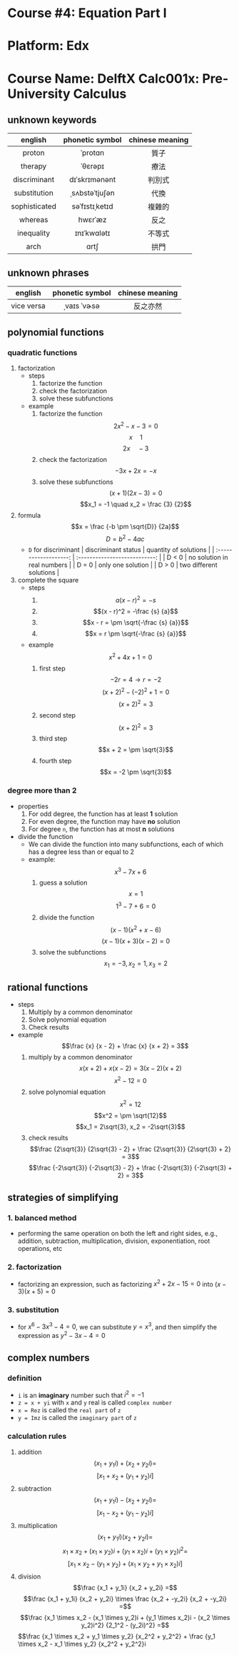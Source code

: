 # Course #4: Equation Part I

# Platform: Edx

# Course Name: DelftX Calc001x: Pre-University Calculus

## unknown keywords

| english       | phonetic symbol | chinese meaning |
| :-----------: | :-------------: | :-------------: |
| proton        | ˈprotɑn         | 質子             |
| therapy       | ˈθɛrǝpɪ         | 療法            |
| discriminant  | dɪˈskrɪmənənt   | 判別式          |
| substitution  | ˌsʌbstǝˈtjuʃǝn  | 代換            |
| sophisticated | sǝˈfɪstɪˌkеtɪd  | 複雜的          |
| whereas       | hwɛrˈæz         | 反之            |
| inequality    | ɪnɪˈkwɑlǝtɪ     | 不等式          |
| arch          | ɑrtʃ            | 拱門            |

## unknown phrases

| english       | phonetic symbol   | chinese meaning   |
| :-----------: | :---------------: | :---------------: |
| vice versa    | ˌvaɪs ˈvɚsə       | 反之亦然          |

## polynomial functions

### quadratic functions
1. factorization
    * steps
        1. factorize the function
        2. check the factorization
        3. solve these subfunctions
    * example
        1. factorize the function
            $$2x^2 - x - 3 = 0$$
            $$x \quad 1$$
            $$2x \quad -3$$
        2. check the factorization
            $$-3x + 2x = -x$$
        3. solve these subfunctions
            $$(x + 1)(2x - 3) = 0$$
            $$x_1 = -1 \quad x_2 = \frac {3} {2}$$
2. formula
    $$x = \frac {-b \pm \sqrt{D}} {2a}$$
    $$D = b^2 - 4ac$$
    * `D` for discriminant
| discriminant status   | quantity of solutions         |
| :-------------------: | :---------------------------: |
| D < 0                 | no solution in real numbers   |
| D = 0                 | only one solution             |
| D > 0                 | two different solutions       |
3. complete the square
    * steps
        1. $$a(x - r)^2 = -s$$
        2. $$(x - r)^2 = -\frac {s} {a}$$
        3. $$x - r = \pm \sqrt{-\frac {s} {a}}$$
        4. $$x = r \pm \sqrt{-\frac {s} {a}}$$
    * example
        $$x^2 + 4x + 1 = 0$$
        1. first step
            $$-2r = 4 \rightarrow r = -2$$
            $$(x + 2)^2 - (-2)^2 + 1 = 0$$
            $$(x + 2)^2 = 3$$
        2. second step
            $$(x + 2)^2 = 3$$
        3. third step
            $$x + 2 = \pm \sqrt{3}$$
        4. fourth step
            $$x = -2 \pm \sqrt{3}$$
### degree more than 2
* properties
    1. For odd degree, the function has at least **1** solution
    2. For even degree, the function may have **no** solution
    3. For degree `n`, the function has at most **n** solutions
* divide the function
    * We can divide the function into many subfunctions, each of which has a degree less than or equal to 2
    * example:
        $$x^3 - 7x + 6$$
        1. guess a solution
            $$x = 1$$
            $$1^3 - 7 + 6 = 0$$
        2. divide the function
            $$(x - 1)(x^2 + x - 6)$$
            $$(x - 1)(x + 3)(x - 2) = 0$$
        3. solve the subfunctions
            $$x_1 = -3, x_2 = 1, x_3 = 2$$

## rational functions

* steps
    1. Multiply by a common denominator
    2. Solve polynomial equation
    3. Check results
* example
    $$\frac {x} {x - 2} + \frac {x} {x + 2} = 3$$
    1. multiply by a common denominator
        $$x(x + 2) + x(x - 2) = 3(x - 2)(x + 2)$$
        $$x^2 - 12 = 0$$
    2. solve polynomial equation
        $$x^2 = 12$$
        $$x^2 = \pm \sqrt{12}$$
        $$x_1 = 2\sqrt{3}, x_2 = -2\sqrt{3}$$
    3. check results
        $$\frac {2\sqrt{3}} {2\sqrt{3} - 2} + \frac {2\sqrt{3}} {2\sqrt{3} + 2} = 3$$
        $$\frac {-2\sqrt{3}} {-2\sqrt{3} - 2} + \frac {-2\sqrt{3}} {-2\sqrt{3} + 2} = 3$$

## strategies of simplifying

### 1. balanced method
* performing the same operation on both the left and right sides, e.g., addition, subtraction, multiplication, division, exponentiation, root operations, etc
### 2. factorization
* factorizing an expression, such as factorizing $x^2 + 2x - 15 = 0$ into $(x - 3)(x + 5) = 0$
### 3. substitution
* for $x^6 - 3x^3 - 4 = 0$, we can substitute $y = x^3$, and then simplify the expression as $y^2 - 3x - 4 = 0$

## complex numbers

### definition
* `i` is an **imaginary** number such that $i^2 = -1$
* `z = x + yi` with `x` and `y`  real is called `complex number`
* `x = Rez` is called the `real part` of `z`
* `y = Imz` is called the `imaginary part` of `z`
### calculation rules
1. addition
    $$(x_1 + y_1i) + (x_2 + y_2i) =$$
    $$[x_1 + x_2 + (y_1 + y_2)i]$$
2. subtraction
    $$(x_1 + y_1i) - (x_2 + y_2i) =$$
    $$[x_1 - x_2 + (y_1 - y_2)i]$$
3. multiplication
    $$(x_1 + y_1i)(x_2 + y_2i) =$$
    $$x_1 \times x_2 + (x_1 \times y_2)i + (y_1 \times x_2)i + (y_1 \times y_2)i^2 =$$
    $$[x_1 \times x_2 - (y_1 \times y_2) + (x_1 \times y_2 + y_1 \times x_2)i]$$
4. division
    $$\frac {x_1 + y_1i} {x_2 + y_2i} =$$
    $$\frac {x_1 + y_1i} {x_2 + y_2i} \times \frac {x_2 + -y_2i} {x_2 + -y_2i} =$$
    $$\frac {x_1 \times x_2 - (x_1 \times y_2)i + (y_1 \times x_2)i - (x_2 \times y_2)i^2} {2_1^2 - (y_2i)^2} =$$
    $$\frac {x_1 \times x_2 + y_1 \times y_2} {x_2^2 + y_2^2} + \frac {y_1 \times x_2 - x_1 \times y_2} {x_2^2 + y_2^2}i